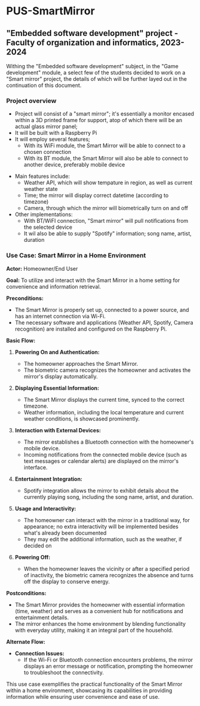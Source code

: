# PUS-SmartMirror
## "Embedded software development" project - Faculty of organization and informatics, 2023-2024

Withing the "Embedded software development" subject, in the "Game development" module, a select few of the students decided to work on a "Smart mirror" project, the details of which will be further layed out in the continuation of this document.
### Project overview
* Project will consist of a "smart mirror"; it's essentially a monitor encased within a 3D printed frame for support, atop of which there will be an actual glass mirror panel;
* It will be built with a Raspberry Pi
* It will employ several features;
	* With its WiFi module, the Smart Mirror will be able to connect to a chosen connection
	* With its BT module, the Smart Mirror will also be able to connect to another device, preferably mobile device
- Main features include:
	- Weather API, which will show tempature in region, as well as current weather state
	- Time; the mirror will display correct datetime (according to timezone)
	- Camera, through which the mirror will biometrically turn on and off
- Other implementations:
	- With BT/WiFI connection, "Smart mirror" will pull notifications from the selected device
	- It wil also be able to supply "Spotify" information; song name, artist, duration
### Use Case: Smart Mirror in a Home Environment
**Actor:** Homeowner/End User

**Goal:** To utilize and interact with the Smart Mirror in a home setting for convenience and information retrieval.

**Preconditions:**
- The Smart Mirror is properly set up, connected to a power source, and has an internet connection via Wi-Fi.
- The necessary software and applications (Weather API, Spotify, Camera recognition) are installed and configured on the Raspberry Pi.

**Basic Flow:**
1. **Powering On and Authentication:**
    - The homeowner approaches the Smart Mirror.
    - The biometric camera recognizes the homeowner and activates the mirror's display automatically.

2. **Displaying Essential Information:**
    - The Smart Mirror displays the current time, synced to the correct timezone.
    - Weather information, including the local temperature and current weather conditions, is showcased prominently.

3. **Interaction with External Devices:**
    - The mirror establishes a Bluetooth connection with the homeowner's mobile device.
    - Incoming notifications from the connected mobile device (such as text messages or calendar alerts) are displayed on the mirror's interface.

4. **Entertainment Integration:**
    - Spotify integration allows the mirror to exhibit details about the currently playing song, including the song name, artist, and duration.

5. **Usage and Interactivity:**
    - The homeowner can interact with the mirror in a traditional way, for appearance; no extra interactivity will be implemented besides what's already been documented
    - They may edit the additional information, such as the weather, if decided on

6. **Powering Off:**
    - When the homeowner leaves the vicinity or after a specified period of inactivity, the biometric camera recognizes the absence and turns off the display to conserve energy.

**Postconditions:**
- The Smart Mirror provides the homeowner with essential information (time, weather) and serves as a convenient hub for notifications and entertainment details.
- The mirror enhances the home environment by blending functionality with everyday utility, making it an integral part of the household.

**Alternate Flow:**

- **Connection Issues:**
    - If the Wi-Fi or Bluetooth connection encounters problems, the mirror displays an error message or notification, prompting the homeowner to troubleshoot the connectivity.

This use case exemplifies the practical functionality of the Smart Mirror within a home environment, showcasing its capabilities in providing information while ensuring user convenience and ease of use.
